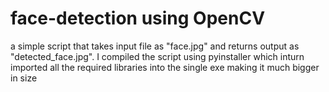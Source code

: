 # face-detection using OpenCV
 a simple script that takes input file as "face.jpg" and returns output as "detected_face.jpg". I compiled the script using pyinstaller which inturn imported all the required libraries into the single exe making it much bigger in size
